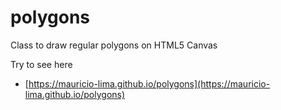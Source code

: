 # polygons
Class to draw regular polygons on HTML5 Canvas

Try to see here
- [https://mauricio-lima.github.io/polygons](https://mauricio-lima.github.io/polygons)
